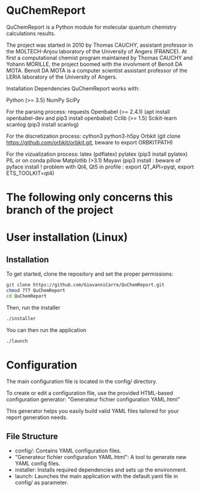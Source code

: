 # QuChemReport

QuChemReport is a Python module for molecular quantum chemistry calculations results. 

The project was started in 2010 by Thomas CAUCHY, assistant professor in the MOLTECH-Anjou laboratory of the University of Angers (FRANCE).
At first a computational chemist program maintained by Thomas CAUCHY and Yohann MORILLE, the project boomed with the involvment of Benoit DA MOTA. 
Benoit DA MOTA is a computer scientist assistant professor of the LERIA laboratory of the University of Angers.

Installation
Dependencies
QuChemReport works with:

Python (>= 3.5)
NumPy
SciPy

For the parsing process:
requests
Openbabel (>= 2.4.1) (apt install openbabel-dev and pip3 install openbabel)
Cclib (>= 1.5)
Scikit-learn
scanlog (pip3 install scanlog)

For  the discretization process:
cython3
python3-h5py
Orbkit (git clone https://github.com/orbkit/orbkit.git, beware to export ORBKITPATH)

For the vizualization process:
latex (pdflatex)
pylatex (pip3 install pylatex)
PIL or on conda pillow
Matplotlib (>3.1)
Mayavi (pip3 install : beware of pyface install ! problem with Qt4, Qt5 in profile : export QT_API=pyqt, export ETS_TOOLKIT=qt4)


# The following only concerns this branch of the project

# User installation (Linux)
## Installation
To get started, clone the repository and set the proper permissions:

```bash
git clone https://github.com/GiovanniCarre/QuChemReport.git
chmod 777 QuChemReport
cd QuChemReport
```

Then, run the installer

```bash
./installer
```

You can then run the application

```bash
./launch
```



# Configuration

The main configuration file is located in the config/ directory.

To create or edit a configuration file, use the provided HTML-based configuration generator:
"Generateur fichier configuration YAML.html"

This generator helps you easily build valid YAML files tailored for your report generation needs.

## File Structure

- config/: Contains YAML configuration files.
- "Generateur fichier configuration YAML.html": A tool to generate new YAML config files.
- installer: Installs required dependencies and sets up the environment.
- launch: Launches the main application with the default.yaml file in config/ as parameter.
